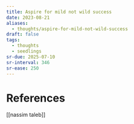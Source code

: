```yaml
---
title: Aspire for mild not wild success
date: 2023-08-21
aliases:
  - thoughts/aspire-for-mild-not-wild-success
draft: false
tags:
  - thoughts
  - seedlings
sr-due: 2025-07-10
sr-interval: 346
sr-ease: 250
---
```


# References

[[nassim taleb]]


